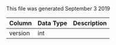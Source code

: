 This file was generated September 3 2019

| Column  | Data Type | Description |
| ------- | --------- | ----------- |
| version | int       |             |